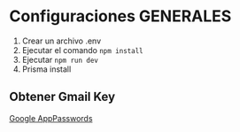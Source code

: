 # Configuraciones GENERALES

1. Crear un archivo .env
2. Ejecutar el comando `npm install`
3. Ejecutar `npm run dev`
4. Prisma install

## Obtener Gmail Key

[Google AppPasswords](https://myaccount.google.com/u/0/apppasswords)
